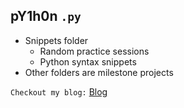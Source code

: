 ## pY1h0n `.py`

* Snippets folder
  * Random practice sessions
  * Python syntax snippets
* Other folders are milestone projects

`Checkout my blog:`
[Blog](https://www.hr7tesh.tech/blog)
